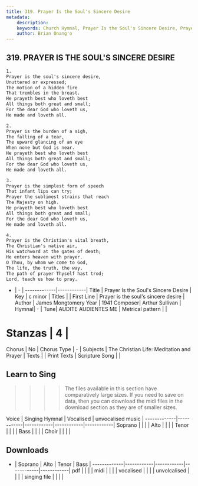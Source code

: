 ```yaml
---
title: 319. Prayer Is the Soul's Sincere Desire
metadata:
    description: 
    keywords: Church Hymnal, Prayer Is the Soul's Sincere Desire, Prayer is the soul's sincere desire, 
    author: Brian Onang'o
---
```



## 319. PRAYER IS THE SOUL'S SINCERE DESIRE

```txt
1.
Prayer is the soul's sincere desire, 
Unuttered or expressed; 
The motion of a hidden fire 
That trembles in the breast. 
He prayeth best who loveth best 
All things both great and small; 
For the dear God who loveth us, 
He made and loveth all. 

2.
Prayer is the burden of a sigh, 
The falling of a tear, 
The upward glancing of an eye 
When none but God is near. 
He prayeth best who loveth best 
All things both great and small; 
For the dear God who loveth us, 
He made and loveth all. 

3.
Prayer is the simplest form of speech 
That infant lips can try; 
Prayer the sublimest strains that reach 
The Majesty on high. 
He prayeth best who loveth best 
All things both great and small; 
For the dear God who loveth us, 
He made and loveth all. 

4.
Prayer is the Christian's vital breath, 
The Christian's native air, 
His watchword at the gates of death; 
He enters heaven with prayer. 
O Thou, by whom we come to God, 
The life, the truth, the way, 
The path of prayer Thyself hast trod; 
Lord, teach us how to pray.
```

- |   -  |
-------------|------------|
Title | Prayer Is the Soul's Sincere Desire |
Key | c minor |
Titles |  |
First Line | Prayer is the soul's sincere desire |
Author | James Mongtomery
Year | 1941
Composer| Arthur Sullivan |
Hymnal|  - |
Tune| AUDITE AUDIENTES ME |
Metrical pattern | |
# Stanzas | 4 |
Chorus | No |
Chorus Type | - |
Subjects | The Christian Life: Meditation and Prayer |
Texts |  |
Print Texts | 
Scripture Song |  |
  
## Learn to Sing

>>>> The files available in this section have comparatively large sizes. If you need to save on data, then you can download the midi files in the download section as they are of smaller sizes.

Voice |  Singing Hymnal | Vocalised | unvocalised music |
-------------|------------|------------|------------|------------|
Soprano | | | |
Alto | | | |
Tenor | | | |
Bass | | | |
Choir | | | |

## Downloads

- |  Soprano | Alto | Tenor | Bass |
-------------|------------|------------|------------|------------|
pdf | | | |
midi | | | |
vocalised | | | |
unvolcalised | | | |
singing file | | | |
  